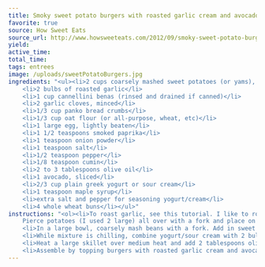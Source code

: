 ```yaml
---
title: Smoky sweet potato burgers with roasted garlic cream and avocado
favorite: true
source: How Sweet Eats
source_url: http://www.howsweeteats.com/2012/09/smoky-sweet-potato-burgers-with-roasted-garlic-cream-and-avocado/
yield: 
active_time: 
total_time: 
tags: entrees
image: /uploads/sweetPotatoBurgers.jpg
ingredients: "<ul><li>2 cups coarsely mashed sweet potatoes (or yams), about 2 large potatoes</li>
	<li>2 bulbs of roasted garlic</li>
	<li>1 cup cannellini benas (rinsed and drained if canned)</li>
	<li>2 garlic cloves, minced</li>
	<li>1/3 cup panko bread crumbs</li>
	<li>1/3 cup oat flour (or all-purpose, wheat, etc)</li>
	<li>1 large egg, lightly beaten</li>
	<li>1 1/2 teaspoons smoked paprika</li>
	<li>1 teaspoon onion powder</li>
	<li>1 teaspoon salt</li>
	<li>1/2 teaspoon pepper</li>
	<li>1/8 teaspoon cumin</li>
	<li>2 to 3 tablespoons olive oil</li>
	<li>1 avocado, sliced</li>
	<li>2/3 cup plain greek yogurt or sour cream</li>
	<li>1 teaspoon maple syrup</li>
	<li>extra salt and pepper for seasoning yogurt/cream</li>
	<li>4 whole wheat buns</li></ul>"
instructions: "<ol><li>To roast garlic, see this tutorial. I like to roast a few bulbs at once (like 4-5) to have for the week.</li>
	Pierce potatoes (I used 2 large) all over with a fork and place on a paper towel, setting in the microwave. Microwave for 5 minutes, then flip and cook for 5 minutes more. Remove, slice in half and let cool until you can scoop out the flesh.</li>
	<li>In a large bowl, coarsely mash beans with a fork. Add in sweet potato and mash together, then add in spices, salt and pepper, minced garlic, egg, panko and flour. Mix together until combined, then place bowl in the fridge for 15-20 minutes. This helps form them into patties, but as a warning they are still somewhat messy.</li>
	<li>While mixture is chilling, combine yogurt/sour cream with 2 bulbs (squeezed out) of roasted garlic cloves, maple syrup and a sprinkle of salt and pepper in a blender or food processor. Process until smooth then set aside until ready to use.</li>
	<li>Heat a large skillet over medium heat and add 2 tablespoons olive oil. Remove mixture from fridge and form into 4 equal patties, then place in the skillet once hot. Since the mixture can be wet and messy, do not move until they are fully cooked and golden on one side! This takes about 5-6 minutes. Then, add more oil if needed (this really helps cook them) and flip burgers very gently. Cook for another 5-6 minutes. Toast buns if desired.</li>
	<li>Assemble by topping burgers with roasted garlic cream and avocado! We also used caramelized red onion one night and it was delicious.</li></ol>"
---
```

